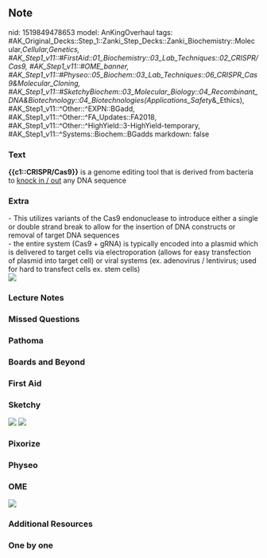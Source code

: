 ## Note
nid: 1519849478653
model: AnKingOverhaul
tags: #AK_Original_Decks::Step_1::Zanki_Step_Decks::Zanki_Biochemistry::Molecular,_Cellular,_Genetics, #AK_Step1_v11::#FirstAid::01_Biochemistry::03_Lab_Techniques::02_CRISPR/Cas9, #AK_Step1_v11::#OME_banner, #AK_Step1_v11::#Physeo::05_Biochem::03_Lab_Techniques::06_CRISPR_Cas9_&_Molecular_Cloning, #AK_Step1_v11::#SketchyBiochem::03_Molecular_Biology::04_Recombinant_DNA_&_Biotechnology::04_Biotechnologies_(Applications_Safety_&_Ethics), #AK_Step1_v11::^Other::^EXPN::BGadd, #AK_Step1_v11::^Other::^FA_Updates::FA2018, #AK_Step1_v11::^Other::^HighYield::3-HighYield-temporary, #AK_Step1_v11::^Systems::Biochem::BGadds
markdown: false

### Text
<b>{{c1::CRISPR/Cas9}}</b> is a genome editing tool that is derived
from bacteria to <u>knock in / out</u> any DNA sequence

### Extra
<div>
  - This utilizes variants of the Cas9 endonuclease to introduce
  either a single or double strand break to allow for the insertion
  of DNA constructs or removal of target DNA sequences
</div>
<div>
  - the entire system (Cas9 + gRNA) is typically encoded into a
  plasmid which is delivered to target cells via electroporation
  (allows for easy transfection of plasmid into target cell) or
  viral systems (ex. adenovirus / lentivirus; used for hard to
  transfect cells ex. stem cells)
</div>
<div><img src="paste-261284335452161.jpg"></div>

### Lecture Notes


### Missed Questions


### Pathoma


### Boards and Beyond


### First Aid


### Sketchy
<img src=
"Biotechnology%20(Applications,%20Safety%20&%20Ethics).png">
<img src="Screen%20Shot%202022-01-30%20at%2010.04.12%20AM.png">

### Pixorize


### Physeo


### OME
<div class="ome-widget">
  <a href="https://onlinemeded.org?ref=anki"><img src=
  "_OME_AnkiFlashcards_General_3.png"></a>
</div>

### Additional Resources


### One by one

